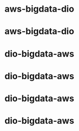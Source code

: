 # aws-bigdata-dio
# aws-bigdata-dio
# dio-bigdata-aws
# dio-bigdata-aws
# dio-bigdata-aws
# dio-bigdata-aws
